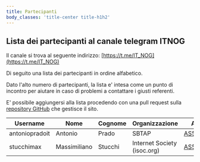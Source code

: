 ```yaml
---
title: Partecipanti 
body_classes: 'title-center title-h1h2'
---
```


## Lista dei partecipanti al canale telegram ITNOG

Il canale si trova al seguente indirizzo: [https://t.me/IT_NOG](https://t.me/IT_NOG)


Di seguito una lista dei partecipanti in ordine alfabetico.

Dato l'alto numero di partecipanti, la lista e' intesa come un punto di incontro per aiutare in caso di problemi a contattare i giusti referenti.

E' possibile aggiungersi alla lista procedendo con una pull request sulla [repository GitHub](https://github.com/stucchimax/ITNOG-Telegram-Wiki/) che gestisce il sito.

| Username | Nome | Cognome |Organizzazione| ASN |
|----------|------|---------|-----|-----|
|antoniopradoit| Antonio | Prado | SBTAP | [AS59715](https://as59715.net) |
|stucchimax | Massimiliano | Stucchi |Internet Society (isoc.org)| [AS58280](https://as58280.peeringdb.com)|











